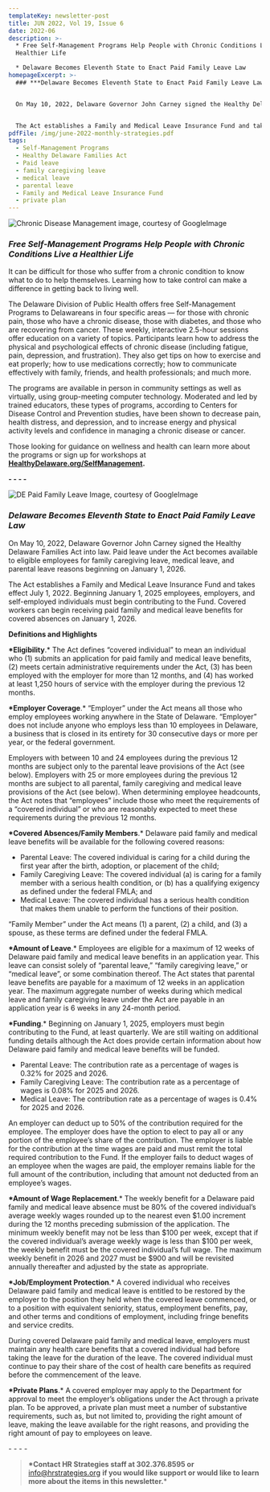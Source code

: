```yaml
---
templateKey: newsletter-post
title: JUN 2022, Vol 19, Issue 6
date: 2022-06
description: >-
  * Free Self-Management Programs Help People with Chronic Conditions Live a
  Healthier Life

  * Delaware Becomes Eleventh State to Enact Paid Family Leave Law
homepageExcerpt: >-
  ### ***Delaware Becomes Eleventh State to Enact Paid Family Leave Law***


  On May 10, 2022, Delaware Governor John Carney signed the Healthy Delaware Families Act into law. Paid leave under the Act becomes available to eligible employees for family caregiving leave, medical leave, and parental leave reasons beginning on January 1, 2026.


  The Act establishes a Family and Medical Leave Insurance Fund and takes effect July 1, 2022. Beginning January 1, 2025 employees, employers, and self-employed individuals must begin contributing to the Fund. Covered workers can begin receiving paid family and medical leave benefits for covered absences on January 1, 2026.
pdfFile: /img/june-2022-monthly-strategies.pdf
tags:
  - Self-Management Programs
  - Healthy Delaware Families Act
  - Paid leave
  - family caregiving leave
  - medical leave
  - parental leave
  - Family and Medical Leave Insurance Fund
  - private plan
---
```

![Chronic Disease Management image, courtesy of GoogleImage](/img/chronic-disease-management.jpg "Chronic Disease Management image, courtesy of GoogleImage")

### ***Free Self-Management Programs Help People with Chronic Conditions Live a Healthier Life***

It can be difficult for those who suffer from a chronic condition to know what to do to help themselves. Learning how to take control can make a difference in getting back to living well.

The Delaware Division of Public Health offers free Self-Management Programs to Delawareans in four specific areas — for those with chronic pain, those who have a chronic disease, those with diabetes, and those who are recovering from cancer. These weekly, interactive 2.5-hour sessions offer education on a variety of topics. Participants learn how to address the physical and psychological effects of chronic disease (including fatigue, pain, depression, and frustration). They also get tips on how to exercise and eat properly; how to use medications correctly; how to communicate effectively with family, friends, and health professionals; and much more.

The programs are available in person in community settings as well as virtually, using group-meeting computer technology. Moderated and led by trained educators, these types of programs, according to Centers for Disease Control and Prevention studies, have been shown to decrease pain, health distress, and depression, and to increase energy and physical activity levels and confidence in managing a chronic disease or cancer.

Those looking for guidance on wellness and health can learn more about the programs or sign up for workshops at **[HealthyDelaware.org/SelfManagement](http://www.healthydelaware.org/selfmanagement).**

**\- - - -**

![DE Paid Family Leave Image, courtesy of GoogleImage](/img/de-paid-family-leave.jpg "DE Paid Family Leave Image, courtesy of GoogleImage")

### ***Delaware Becomes Eleventh State to Enact Paid Family Leave Law***

On May 10, 2022, Delaware Governor John Carney signed the Healthy Delaware Families Act into law. Paid leave under the Act becomes available to eligible employees for family caregiving leave, medical leave, and parental leave reasons beginning on January 1, 2026.

The Act establishes a Family and Medical Leave Insurance Fund and takes effect July 1, 2022. Beginning January 1, 2025 employees, employers, and self-employed individuals must begin contributing to the Fund. Covered workers can begin receiving paid family and medical leave benefits for covered absences on January 1, 2026.

**Definitions and Highlights**

**\*Eligibility**.* The Act defines “covered individual” to mean an individual who (1) submits an application for paid family and medical leave benefits, (2) meets certain administrative requirements under the Act, (3) has been employed with the employer for more than 12 months, and (4) has worked at least 1,250 hours of service with the employer during the previous 12 months.

**\*Employer Coverage**.* “Employer” under the Act means all those who employ employees working anywhere in the State of Delaware. “Employer” does not include anyone who employs less than 10 employees in Delaware, a business that is closed in its entirety for 30 consecutive days or more per year, or the federal government.

Employers with between 10 and 24 employees during the previous 12 months are subject only to the parental leave provisions of the Act (see below). Employers with 25 or more employees during the previous 12 months are subject to all parental, family caregiving and medical leave provisions of the Act (see below). When determining employee headcounts, the Act notes that “employees” include those who meet the requirements of a “covered individual” or who are reasonably expected to meet these requirements during the previous 12 months.

**\*Covered Absences/Family Members**.* Delaware paid family and medical leave benefits will be available for the following covered reasons:

* Parental Leave: The covered individual is caring for a child during the first year after the birth, adoption, or placement of the child;
* Family Caregiving Leave: The covered individual (a) is caring for a family member with a serious health condition, or (b) has a qualifying exigency as defined under the federal FMLA; and
* Medical Leave: The covered individual has a serious health condition that makes them unable to perform the functions of their position.

“Family Member” under the Act means (1) a parent, (2) a child, and (3) a spouse, as these terms are defined under the federal FMLA.

**\*Amount of Leave**.* Employees are eligible for a maximum of 12 weeks of Delaware paid family and medical leave benefits in an application year. This leave can consist solely of “parental leave,” “family caregiving leave,” or “medical leave”, or some combination thereof. The Act states that parental leave benefits are payable for a maximum of 12 weeks in an application year. The maximum aggregate number of weeks during which medical leave and family caregiving leave under the Act are payable in an application year is 6 weeks in any 24-month period.

**\*Funding**.* Beginning on January 1, 2025, employers must begin contributing to the Fund, at least quarterly. We are still waiting on additional funding details although the Act does provide certain information about how Delaware paid family and medical leave benefits will be funded.

* Parental Leave: The contribution rate as a percentage of wages is 0.32% for 2025 and 2026.
* Family Caregiving Leave: The contribution rate as a percentage of wages is 0.08% for 2025 and 2026.
* Medical Leave: The contribution rate as a percentage of wages is 0.4% for 2025 and 2026.

An employer can deduct up to 50% of the contribution required for the employee. The employer does have the option to elect to pay all or any portion of the employee’s share of the contribution. The employer is liable for the contribution at the time wages are paid and must remit the total required contribution to the Fund. If the employer fails to deduct wages of an employee when the wages are paid, the employer remains liable for the full amount of the contribution, including that amount not deducted from an employee’s wages.

**\*Amount of Wage Replacement**.* The weekly benefit for a Delaware paid family and medical leave absence must be 80% of the covered individual’s average weekly wages rounded up to the nearest even $1.00 increment during the 12 months preceding submission of the application. The minimum weekly benefit may not be less than $100 per week, except that if the covered individual’s average weekly wage is less than $100 per week, the weekly benefit must be the covered individual’s full wage. The maximum weekly benefit in 2026 and 2027 must be $900 and will be revisited annually thereafter and adjusted by the state as appropriate.

**\*Job/Employment Protection**.* A covered individual who receives Delaware paid family and medical leave is entitled to be restored by the employer to the position they held when the covered leave commenced, or to a position with equivalent seniority, status, employment benefits, pay, and other terms and conditions of employment, including fringe benefits and service credits.

During covered Delaware paid family and medical leave, employers must maintain any health care benefits that a covered individual had before taking the leave for the duration of the leave. The covered individual must continue to pay their share of the cost of health care benefits as required before the commencement of the leave.

**\*Private Plans**.* A covered employer may apply to the Department for approval to meet the employer’s obligations under the Act through a private plan. To be approved, a private plan must meet a number of substantive requirements, such as, but not limited to, providing the right amount of leave, making the leave available for the right reasons, and providing the right amount of pay to employees on leave.

\- - - -

> **\*Contact HR Strategies staff at 302.376.8595 or** [info@hrstrategies.org](mailto:info@hrstrategies.org) **if you would like support or would like to learn more about the items in this newsletter.***